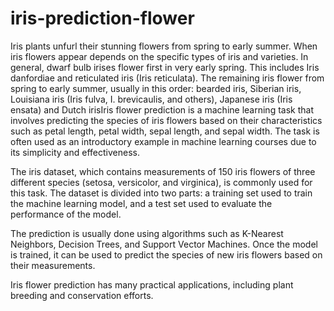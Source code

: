 # iris-prediction-flower
Iris plants unfurl their stunning flowers from spring to early summer. When iris flowers appear depends on the specific types of iris and varieties. In general, dwarf bulb irises flower first in very early spring. This includes Iris danfordiae and reticulated iris (Iris reticulata). The remaining iris flower from spring to early summer, usually in this order: bearded iris, Siberian iris, Louisiana iris (Iris fulva, I. brevicaulis, and others), Japanese iris (Iris ensata) and Dutch irisIris flower prediction is a machine learning task that involves predicting the species of iris flowers based on their characteristics such as petal length, petal width, sepal length, and sepal width. The task is often used as an introductory example in machine learning courses due to its simplicity and effectiveness.

The iris dataset, which contains measurements of 150 iris flowers of three different species (setosa, versicolor, and virginica), is commonly used for this task. The dataset is divided into two parts: a training set used to train the machine learning model, and a test set used to evaluate the performance of the model.

The prediction is usually done using algorithms such as K-Nearest Neighbors, Decision Trees, and Support Vector Machines. Once the model is trained, it can be used to predict the species of new iris flowers based on their measurements.

Iris flower prediction has many practical applications, including plant breeding and conservation efforts.
